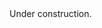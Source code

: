 <!DOCTYPE html>
<!doctype html>
<html lang="ja">
  <head>
    <meta charset="utf-8">
    <title>iTL KOHANAゼミ</title>
  </head>
  <body>
    Under construction.
  </body>
</html>
